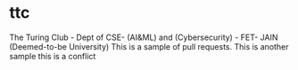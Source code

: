 # ttc
The Turing Club - Dept of CSE- (AI&amp;ML) and (Cybersecurity) - FET- JAIN (Deemed-to-be University)
This is a sample of pull requests.
This is another sample this is a conflict

